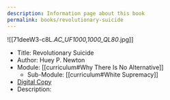 ```yaml
---
description: Information page about this book
permalink: books/revolutionary-suicide
---
```


![[71deeW3-c8L._AC_UF1000,1000_QL80_.jpg]]

- Title: Revolutionary Suicide
- Author: Huey P. Newton
- Module: [[curriculum#Why There Is No Alternative]]
	- Sub-Module: [[curriculum#White Supremacy]]
- [Digital Copy](https://archive.org/download/Revolutionarysuicidehuey/-data-anonfiles-1366699519980.pdf)
- Description: 